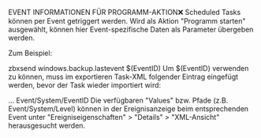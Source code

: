 EVENT INFORMATIONEN FÜR PROGRAMM-AKTION❌
Scheduled Tasks können per Event getriggert werden. Wird als Aktion "Programm starten" ausgewählt, können hier Event-spezifische Daten als Parameter übergeben werden. 

Zum Beispiel: 

zbxsend windows.backup.lastevent $(EventID)
Um $(EventID) verwenden zu können, muss im exportieren Task-XML folgender Eintrag eingefügt werden, bevor der Task wieder importiert wird:

<Triggers>
    <EventTrigger>
        ...
        <ValueQueries>
            <Value name="EventID">Event/System/EventID</Value>
        </ValueQueries>
    </EventTrigger>
</Triggers>
Die verfügbaren  "Values" bzw. Pfade (z.B. Event/System/Level) können in der Ereignisanzeige beim entsprechenden Event unter "Ereigniseigenschaften" > "Details" > "XML-Ansicht" herausgesucht werden.